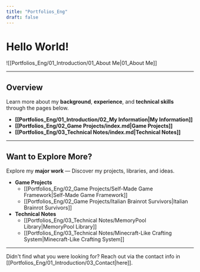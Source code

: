 ```yaml
---
title: "Portfolios_Eng"
draft: false
---
```


# **Hello World!**

![[Portfolios_Eng/01_Introduction/01_About Me|01_About Me]]

---
## **Overview**

Learn more about my **background**, **experience**, and **technical skills** through the pages below.
- **[[Portfolios_Eng/01_Introduction/02_My Information|My Information]]**
- **[[Portfolios_Eng/02_Game Projects/index.md|Game Projects]]**
- **[[Portfolios_Eng/03_Technical Notes/index.md|Technical Notes]]**

---
## **Want to Explore More?**

Explore my **major work** — Discover my projects, libraries, and ideas.
- **Game Projects**
	- [[Portfolios_Eng/02_Game Projects/Self-Made Game Framework|Self-Made Game Framework]]
	- [[Portfolios_Eng/02_Game Projects/Italian Brainrot Survivors|Italian Brainrot Survivors]]
- **Technical Notes**
	- [[Portfolios_Eng/03_Technical Notes/MemoryPool Library|MemoryPool Library]]
	- [[Portfolios_Eng/03_Technical Notes/Minecraft-Like Crafting System|Minecraft-Like Crafting System]]

---
Didn't find what you were looking for? Reach out via the contact info in [[Portfolios_Eng/01_Introduction/03_Contact|here]].